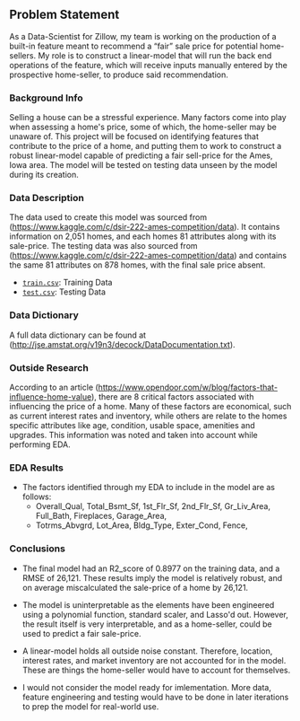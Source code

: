## Problem Statement

As a Data-Scientist for Zillow, my team is working on the production of a built-in feature meant to recommend a “fair” sale price for potential home-sellers. My role is to construct a linear-model that will run the back end operations of the feature, which will receive inputs manually entered by the prospective home-seller, to produce said recommendation. 
 
 
 ### Background Info

Selling a house can be a stressful experience. Many factors come into play when assessing a home's price, some of which, the home-seller may be unaware of. This project will be focused on identifying features that contribute to the price of a home, and putting them to work to construct a robust linear-model capable of predicting a fair sell-price for the Ames, Iowa area. The model will be tested on testing data unseen by the model during its creation.  


### Data Description 

The data used to create this model was sourced from (https://www.kaggle.com/c/dsir-222-ames-competition/data).
It contains information on 2,051 homes, and each homes 81 attributes along with its sale-price. The testing data was also sourced from (https://www.kaggle.com/c/dsir-222-ames-competition/data) and contains the same 81 attributes on 878 homes, with the final sale price absent. 

* [`train.csv`](./datasets/test.csv): Training Data
* [`test.csv`](./datasets/train.csv): Testing Data


### Data Dictionary

A full data dictionary can be found at (http://jse.amstat.org/v19n3/decock/DataDocumentation.txt).


### Outside Research 

According to an article (https://www.opendoor.com/w/blog/factors-that-influence-home-value), there are 8 critical factors associated with influencing the price of a home. Many of these factors are economical, such as current interest rates and inventory, while others are relate to the homes specific attributes like age, condition, usable space, amenities and upgrades. This information was noted and taken into account while performing EDA.  

### EDA Results

- The factors identified through my EDA to include in the model are as follows:
    - Overall_Qual, Total_Bsmt_Sf, 1st_Flr_Sf, 2nd_Flr_Sf, Gr_Liv_Area, Full_Bath, Fireplaces, Garage_Area,
    - Totrms_Abvgrd, Lot_Area, Bldg_Type, Exter_Cond, Fence,

### Conclusions

- The final model had an R2_score of 0.8977 on the training data, and a RMSE of 26,121. These results imply the model is relatively robust, and on average miscalculated the sale-price of a home by 26,121. 

- The model is uninterpretable as the elements have been engineered using a polynomial function, standard scaler, and Lasso'd out. However, the result itself is very interpretable, and as a home-seller, could be used to predict a fair sale-price. 

- A linear-model holds all outside noise constant. Therefore, location, interest rates, and market inventory are not accounted for in the model. These are things the home-seller would have to account for themselves.

- I would not consider the model ready for imlementation. More data, feature engineering and testing would have to be done in later iterations to prep the model for real-world use.   
    

    

